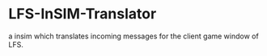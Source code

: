 # LFS-InSIM-Translator
 a insim which translates incoming messages for the client game window  of LFS.

